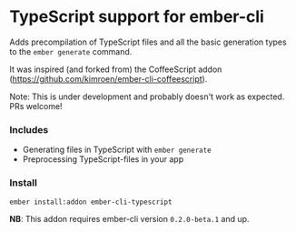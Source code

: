 # TypeScript support for ember-cli
Adds precompilation of TypeScript files and all the basic generation
types to the `ember generate` command.

It was inspired (and forked from) the CoffeeScript addon (https://github.com/kimroen/ember-cli-coffeescript).

Note: This is under development and probably doesn't work as expected. PRs welcome!

### Includes
- Generating files in TypeScript with `ember generate`
- Preprocessing TypeScript-files in your app

### Install
```
ember install:addon ember-cli-typescript
```

**NB**: This addon requires ember-cli version `0.2.0-beta.1` and up.
